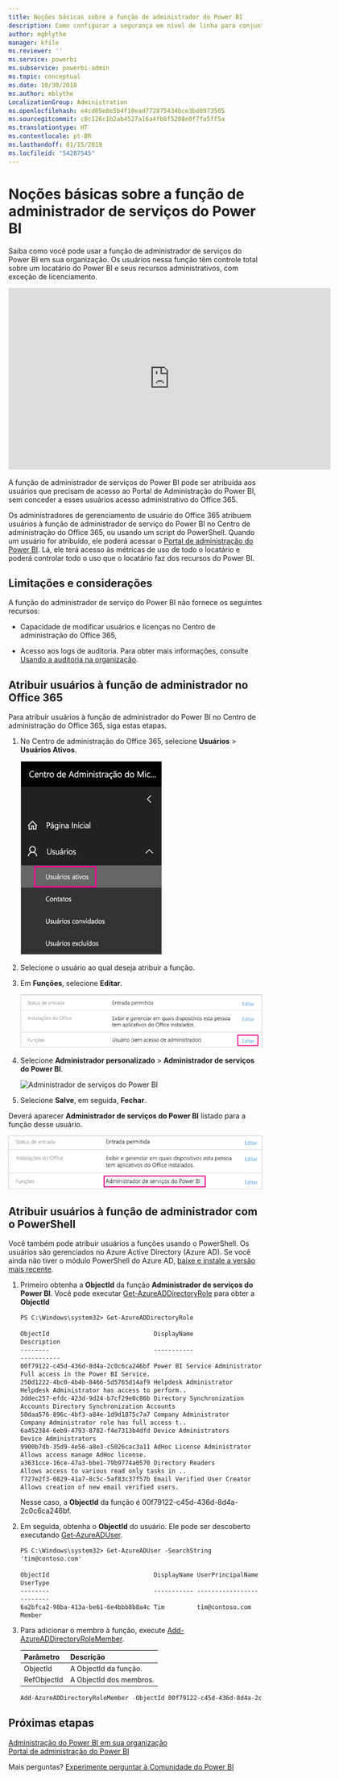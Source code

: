```yaml
---
title: Noções básicas sobre a função de administrador do Power BI
description: Como configurar a segurança em nível de linha para conjuntos de dados importados e DirectQuery para o serviço do Power BI.
author: mgblythe
manager: kfile
ms.reviewer: ''
ms.service: powerbi
ms.subservice: powerbi-admin
ms.topic: conceptual
ms.date: 10/30/2018
ms.author: mblythe
LocalizationGroup: Administration
ms.openlocfilehash: e4cd85e0e5b4f10ead772875434bce3bd0973505
ms.sourcegitcommit: c8c126c1b2ab4527a16a4fb8f5208e0f7fa5ff5a
ms.translationtype: HT
ms.contentlocale: pt-BR
ms.lasthandoff: 01/15/2019
ms.locfileid: "54287545"
---
```

# <a name="understanding-the-power-bi-service-administrator-role"></a>Noções básicas sobre a função de administrador de serviços do Power BI

Saiba como você pode usar a função de administrador de serviços do Power BI em sua organização. Os usuários nessa função têm controle total sobre um locatário do Power BI e seus recursos administrativos, com exceção de licenciamento.

<iframe width="640" height="360" src="https://www.youtube.com/embed/PQRbdJgEm3k?showinfo=0" frameborder="0" allowfullscreen></iframe>

A função de administrador de serviços do Power BI pode ser atribuída aos usuários que precisam de acesso ao Portal de Administração do Power BI, sem conceder a esses usuários acesso administrativo do Office 365.

Os administradores de gerenciamento de usuário do Office 365 atribuem usuários à função de administrador de serviço do Power BI no Centro de administração do Office 365, ou usando um script do PowerShell. Quando um usuário for atribuído, ele poderá acessar o [Portal de administração do Power BI](service-admin-portal.md). Lá, ele terá acesso às métricas de uso de todo o locatário e poderá controlar todo o uso que o locatário faz dos recursos do Power BI.

## <a name="limitations-and-considerations"></a>Limitações e considerações

A função do administrador de serviço do Power BI não fornece os seguintes recursos:

* Capacidade de modificar usuários e licenças no Centro de administração do Office 365,

* Acesso aos logs de auditoria. Para obter mais informações, consulte [Usando a auditoria na organização](service-admin-auditing.md).

## <a name="assign-users-to-the-admin-role-in-office-365"></a>Atribuir usuários à função de administrador no Office 365

Para atribuir usuários à função de administrador do Power BI no Centro de administração do Office 365, siga estas etapas.

1. No Centro de administração do Office 365, selecione **Usuários** > **Usuários Ativos**.

    ![Centro de administração do Office 365](media/service-admin-role/powerbi-admin-users.png)

1. Selecione o usuário ao qual deseja atribuir a função.

1. Em **Funções**, selecione **Editar**.

    ![Editar funções](media/service-admin-role/powerbi-admin-edit-roles.png)

1. Selecione **Administrador personalizado** > **Administrador de serviços do Power BI**.

    ![Administrador de serviços do Power BI](media/service-admin-role/powerbi-admin-role.png)

1. Selecione **Salve**, em seguida, **Fechar**.

Deverá aparecer **Administrador de serviços do Power BI** listado para a função desse usuário.

![Funções](media/service-admin-role/powerbi-admin-role-set.png)

## <a name="assign-users-to-the-admin-role-with-powershell"></a>Atribuir usuários à função de administrador com o PowerShell

Você também pode atribuir usuários a funções usando o PowerShell. Os usuários são gerenciados no Azure Active Directory (Azure AD). Se você ainda não tiver o módulo PowerShell do Azure AD, [baixe e instale a versão mais recente](https://www.powershellgallery.com/packages/AzureAD/).

1. Primeiro obtenha a **ObjectId** da função **Administrador de serviços do Power BI**. Você pode executar [Get-AzureADDirectoryRole](/powershell/module/azuread/get-azureaddirectoryrole) para obter a **ObjectId**

    ```
    PS C:\Windows\system32> Get-AzureADDirectoryRole

    ObjectId                             DisplayName                        Description
    --------                             -----------                        -----------
    00f79122-c45d-436d-8d4a-2c0c6ca246bf Power BI Service Administrator     Full access in the Power BI Service.
    250d1222-4bc0-4b4b-8466-5d5765d14af9 Helpdesk Administrator             Helpdesk Administrator has access to perform..
    3ddec257-efdc-423d-9d24-b7cf29e0c86b Directory Synchronization Accounts Directory Synchronization Accounts
    50daa576-896c-4bf3-a84e-1d9d1875c7a7 Company Administrator              Company Administrator role has full access t..
    6a452384-6eb9-4793-8782-f4e7313b4dfd Device Administrators              Device Administrators
    9900b7db-35d9-4e56-a8e3-c5026cac3a11 AdHoc License Administrator        Allows access manage AdHoc license.
    a3631cce-16ce-47a3-bbe1-79b9774a0570 Directory Readers                  Allows access to various read only tasks in ..
    f727e2f3-0829-41a7-8c5c-5af83c37f57b Email Verified User Creator        Allows creation of new email verified users.
    ```

    Nesse caso, a **ObjectId** da função é 00f79122-c45d-436d-8d4a-2c0c6ca246bf.

1. Em seguida, obtenha o **ObjectId** do usuário. Ele pode ser descoberto executando [Get-AzureADUser](/powershell/module/azuread/get-azureaduser).

    ```
    PS C:\Windows\system32> Get-AzureADUser -SearchString 'tim@contoso.com'

    ObjectId                             DisplayName UserPrincipalName      UserType
    --------                             ----------- -----------------      --------
    6a2bfca2-98ba-413a-be61-6e4bbb8b8a4c Tim         tim@contoso.com        Member
    ```

1. Para adicionar o membro à função, execute [Add-AzureADDirectoryRoleMember](/powershell/module/azuread/add-azureaddirectoryrolemember).

    | Parâmetro | Descrição |
    | --- | --- |
    | ObjectId |A ObjectId da função. |
    | RefObjectId |A ObjectId dos membros. |

    ```powershell
    Add-AzureADDirectoryRoleMember -ObjectId 00f79122-c45d-436d-8d4a-2c0c6ca246bf -RefObjectId 6a2bfca2-98ba-413a-be61-6e4bbb8b8a4c
    ```

## <a name="next-steps"></a>Próximas etapas

[Administração do Power BI em sua organização](service-admin-administering-power-bi-in-your-organization.md)  
[Portal de administração do Power BI](service-admin-portal.md)  

Mais perguntas? [Experimente perguntar à Comunidade do Power BI](http://community.powerbi.com/)